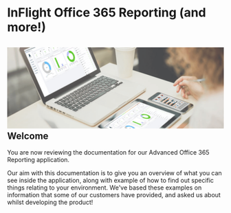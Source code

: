InFlight Office 365 Reporting (and more!)
===============
![Seed](../images/index.png)
Welcome
---------------

You are now reviewing the documentation for our Advanced Office 365 Reporting application.

Our aim with this documentation is to give you an overview of what you can see inside the application, 
along with example of how to find out specific things relating to your environment. We've based these examples on information that some of our customers have provided, and asked us about whilst developing the product!